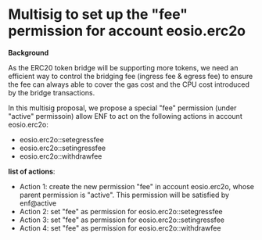 <h1>Multisig to set up the "fee" permission for account eosio.erc2o</h1>

**Background**

As the ERC20 token bridge will be supporting more tokens, we need an efficient way to control the bridging fee (ingress fee & egress fee) to ensure the fee can always able to cover the gas cost and the CPU cost introduced by the bridge transactions. 

In this multisig proposal, we propose a special "fee" permission (under "active" permissoin) allow ENF to act on the following actions in account eosio.erc2o:
  - eosio.erc2o::setegressfee
  - eosio.erc2o::setingressfee
  - eosio.erc2o::withdrawfee

**list of actions**:
  - Action 1: create the new permission "fee" in account eosio.erc2o, whose parent permission is "active". This permission will be satisfied by enf@active
  - Action 2: set "fee" as permission for eosio.erc2o::setegressfee
  - Action 3: set "fee" as permission for eosio.erc2o::setingressfee
  - Action 4: set "fee" as permission for eosio.erc2o::withdrawfee

